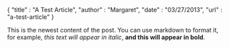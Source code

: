 {
    "title"  : "A Test Article",
    "author" : "Margaret",
    "date"   : "03/27/2013",
    "url"    : "a-test-article"
}

This is the newest content of the post.  You can use markdown to format it,
for example, *this text will appear in italic*, **and this will appear in bold**.
